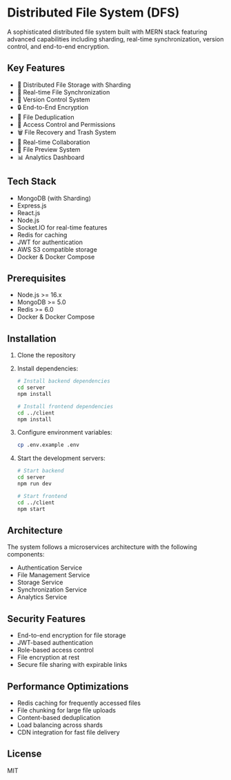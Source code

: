 # Distributed File System (DFS)

A sophisticated distributed file system built with MERN stack featuring advanced capabilities including sharding, real-time synchronization, version control, and end-to-end encryption.

## Key Features

- 📁 Distributed File Storage with Sharding
- 🔄 Real-time File Synchronization
- 📝 Version Control System
- 🔒 End-to-End Encryption
- 🎯 File Deduplication
- 👥 Access Control and Permissions
- 🗑️ File Recovery and Trash System
- 👥 Real-time Collaboration
- 👀 File Preview System
- 📊 Analytics Dashboard

## Tech Stack

- MongoDB (with Sharding)
- Express.js
- React.js
- Node.js
- Socket.IO for real-time features
- Redis for caching
- JWT for authentication
- AWS S3 compatible storage
- Docker & Docker Compose

## Prerequisites

- Node.js >= 16.x
- MongoDB >= 5.0
- Redis >= 6.0
- Docker & Docker Compose

## Installation

1. Clone the repository
2. Install dependencies:
   ```bash
   # Install backend dependencies
   cd server
   npm install

   # Install frontend dependencies
   cd ../client
   npm install
   ```

3. Configure environment variables:
   ```bash
   cp .env.example .env
   ```

4. Start the development servers:
   ```bash
   # Start backend
   cd server
   npm run dev

   # Start frontend
   cd ../client
   npm start
   ```

## Architecture

The system follows a microservices architecture with the following components:

- Authentication Service
- File Management Service
- Storage Service
- Synchronization Service
- Analytics Service

## Security Features

- End-to-end encryption for file storage
- JWT-based authentication
- Role-based access control
- File encryption at rest
- Secure file sharing with expirable links

## Performance Optimizations

- Redis caching for frequently accessed files
- File chunking for large file uploads
- Content-based deduplication
- Load balancing across shards
- CDN integration for fast file delivery

## License

MIT
